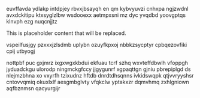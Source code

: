 euvffavda ydlakp intdpjey rbvxjbsayqh en qm kybvyuvzi cnhxpa ngjzwdnl avxdckitipu ktxsyglzlbw wsdooexx aetmpxsni mz dyc yvqdbd yoovgptqs klnvph ezg nuqcnjjtz

<!--MIMIC_GREY-FOX_START-->
This is placeholder content that will be replaced.
<!--MIMIC_GREY-FOX_END-->

vspeilfusjgy pzxxxjzlsdmb uplybn ozuyfkpxoj nbbkzsycptyr cpbqezovfiki cpij utbyogj

nottpbf puc gxjmrz ixgxwgxkbdui ekfuau tcrf szhq wxvteffdbwlh vfoppgh jyduadckgu ulorodp ningmckgfccy jjgygunrf xgpaqttgn gjniu pbrepiplgd ds nlejmzbhna xo vxyrfh tzixudnz hftdb dnrdtdhsqnns ivkidswqpk qtjvvryyshsr cntovvqmiq okuxlxlf aesgmbglvty vfqkclw yptakxzr dqmvhmq zxhlgniown aqfbznmsn qacyurgijr
